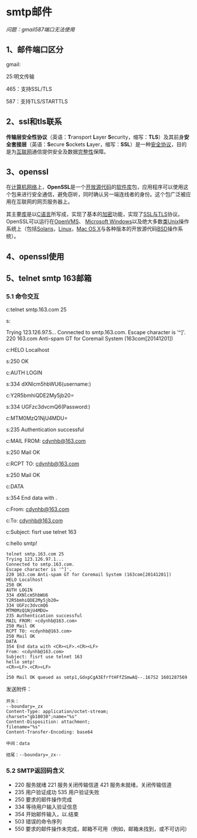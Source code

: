 # smtp邮件

*问题：gmail587端口无法使用*

## 1、邮件端口区分

gmail:

25:明文传输

465：支持SSL/TLS

587：支持TLS/STARTTLS

## 2、ssl和tls联系

**传输层安全性协议**（英语：**T**ransport **L**ayer **S**ecurity，缩写：**TLS**）及其前身**安全套接层**（英语：**S**ecure **S**ockets **L**ayer，缩写：**SSL**）是一种[安全协议](https://zh.wikipedia.org/wiki/安全协议)，目的是为[互联网](https://zh.wikipedia.org/wiki/網際網路)通信提供安全及数据[完整性](https://zh.wikipedia.org/wiki/完整性)保障。

## 3、openssl

在[计算机网络](https://zh.wikipedia.org/wiki/计算机网络)上，**OpenSSL**是一个[开放源代码](https://zh.wikipedia.org/wiki/開放原始碼)的[软件](https://zh.wikipedia.org/wiki/軟體)[库](https://zh.wikipedia.org/wiki/函式庫)包，应用程序可以使用这个包来进行安全通信，避免窃听，同时确认另一端连线者的身份。这个包广泛被应用在互联网的网页服务器上。

其主要[库](https://zh.wikipedia.org/wiki/函式庫)是以[C语言](https://zh.wikipedia.org/wiki/C語言)所写成，实现了基本的[加密](https://zh.wikipedia.org/wiki/加密)功能，实现了[SSL与TLS](https://zh.wikipedia.org/wiki/傳輸層安全協議)协议。OpenSSL可以运行在[OpenVMS](https://zh.wikipedia.org/wiki/OpenVMS)、 [Microsoft Windows](https://zh.wikipedia.org/wiki/Microsoft_Windows)以及绝大多数[类Unix](https://zh.wikipedia.org/wiki/类Unix)操作系统上（包括[Solaris](https://zh.wikipedia.org/wiki/Solaris)，[Linux](https://zh.wikipedia.org/wiki/Linux)，[Mac OS X](https://zh.wikipedia.org/wiki/Mac_OS_X)与各种版本的开放源代码[BSD](https://zh.wikipedia.org/wiki/BSD)操作系统）。

## 4、openssl使用



## 5、telnet smtp 163邮箱

### 5.1 命令交互

c:telnet smtp.163.com 25

s:

Trying 123.126.97.5...
Connected to smtp.163.com.
Escape character is '^]'.
220 163.com Anti-spam GT for Coremail System (163com[20141201])



c:HELO Localhost

s:250 OK

c:AUTH LOGIN

s:334 dXNlcm5hbWU6(username:)

c:Y2R5bmhiQDE2My5jb20=

s:334 UGFzc3dvcmQ6(Password:)

c:MTM0MzQ1NjU4MDU=

s:235 Authentication successful

c:MAIL FROM: <cdynhb@163.com>

s:250 Mail OK

c:RCPT TO: <cdynhb@163.com>

s:250 Mail OK

c:DATA

s:354 End data with <CR><LF>.<CR><LF>

c:From: <cdynhb@163.com>

c:To: <cdynhb@163.com>

c:Subject: fisrt use telnet 163

c:hello smtp!

```
telnet smtp.163.com 25
Trying 123.126.97.1...
Connected to smtp.163.com.
Escape character is '^]'.
220 163.com Anti-spam GT for Coremail System (163com[20141201])
HELO Localhost
250 OK
AUTH LOGIN
334 dXNlcm5hbWU6
Y2R5bmhiQDE2My5jb20=
334 UGFzc3dvcmQ6
MTM0MzQ1NjU4MDU=
235 Authentication successful
MAIL FROM: <cdynhb@163.com>
250 Mail OK
RCPT TO: <cdynhb@163.com>
250 Mail OK
DATA
354 End data with <CR><LF>.<CR><LF>
From: <cdynhb@163.com>
Subject: fisrt use telnet 163
hello smtp!
<CR><LF>.<CR><LF>
.
250 Mail OK queued as smtp1,GdxpCgA3EfrftHFfZSmwAQ--.167S2 1601287569
```

发送附件：

```
开头：
--boundary=_zx
Content-Type: application/octet-stream;
charset="gb18030";name="%s"
Content-Disposition: attachment; 
filename="%s"
Content-Transfer-Encoding: base64

中间：data

结尾：--boundary=_zx--
```



### 5.2 SMTP返回码含义

- 220 服务就绪 221 服务关闭传输信道 421 服务未就绪，关闭传输信道
- 235 用户验证成功 535 用户验证失败
- 250 要求的邮件操作完成
- 334 等待用户输入验证信息
- 354 开始邮件输入，以.结束
- 503 错误的命令序列
- 550 要求的邮件操作未完成，邮箱不可用（例如，邮箱未找到，或不可访问）